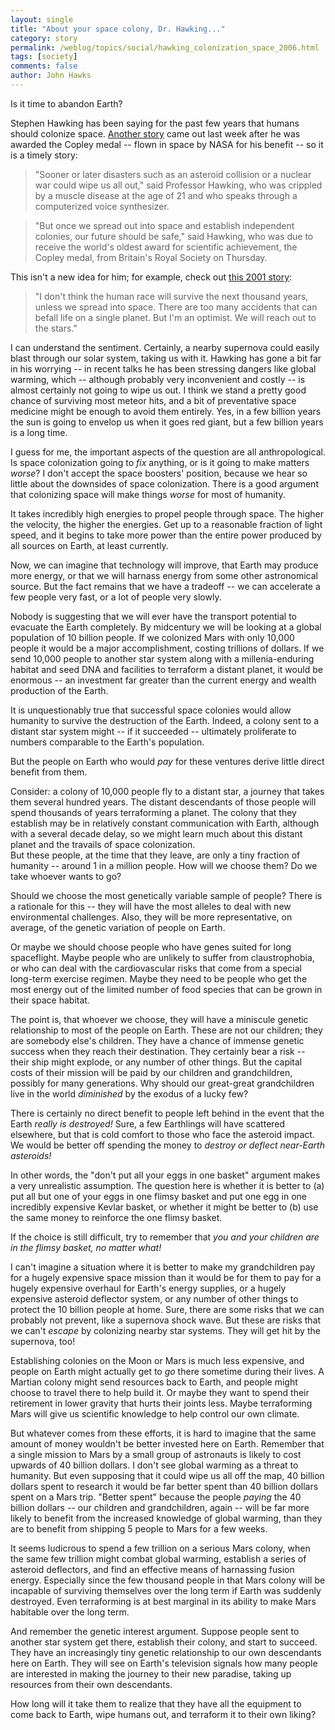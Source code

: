 ```yaml
---
layout: single 
title: "About your space colony, Dr. Hawking..." 
category: story
permalink: /weblog/topics/social/hawking_colonization_space_2006.html
tags: [society] 
comments: false 
author: John Hawks 
---
```



<p>
Is it time to abandon Earth? 
</p>

<p>
Stephen Hawking has been saying for the past few years that humans should colonize space. <a href="http://today.reuters.com/news/articlenews.aspx?type=topNews&storyid=2006-11-30T133935Z_01_L30663009_RTRUKOC_0_US-SPACE-HAWKING.xml&src=rss&rpc=22">Another story</a> came out last week after he was awarded the Copley medal -- flown in space by NASA for his benefit -- so it is a timely story: 
</p>

<blockquote>"Sooner or later disasters such as an asteroid collision or a nuclear war could wipe us all out," said Professor Hawking, who was crippled by a muscle disease at the age of 21 and who speaks through a computerized voice synthesizer.</blockquote>

<blockquote>"But once we spread out into space and establish independent colonies, our future should be safe," said Hawking, who was due to receive the world's oldest award for scientific achievement, the Copley medal, from Britain's Royal Society on Thursday.</blockquote>

<p>
This isn't a new idea for him; for example, check out <a href="http://www.telegraph.co.uk/news/main.jhtml?xml=/news/2001/10/16/nhawk16.xml">this 2001 story</a>: 
</p>

<blockquote>"I don't think the human race will survive the next thousand years, unless we spread into space. There are too many accidents that can befall life on a single planet. But I'm an optimist. We will reach out to the stars."</blockquote>

<p>
I can understand the sentiment. Certainly, a nearby supernova could easily blast through our solar system, taking us with it. Hawking has gone a bit far in his worrying -- in recent talks he has been stressing dangers like global warming, which -- although probably very inconvenient and costly -- is almost certainly not going to wipe us out. I think we stand a pretty good chance of surviving most meteor hits, and a bit of preventative space medicine might be enough to avoid them entirely. Yes, in a few billion years the sun is going to envelop us when it goes red giant, but a few billion years is a long time. 
</p>

<p>
I guess for me, the important aspects of the question are all anthropological. Is space colonization going to <i>fix</i> anything, or is it going to make matters <i>worse</i>? I don't accept the space boosters' position, because we hear so little about the downsides of space colonization. There is a good argument that colonizing space will make things <i>worse</i> for most of humanity. 
</p>

<!-- more -->

<p>
It takes incredibly high energies to propel people through space. The higher the velocity, the higher the energies. Get up to a reasonable fraction of light speed, and it begins to take more power than the entire power produced by all sources on Earth, at least currently. 
</p>

<p>
Now, we can imagine that technology will improve, that Earth may produce more energy, or that we will harnass energy from some other astronomical source. But the fact remains that we have a tradeoff -- we can accelerate a few people very fast, or a lot of people very slowly. 
</p>

<p>
Nobody is suggesting that we will ever have the transport potential to evacuate the Earth completely. By midcentury we will be looking at a global population of 10 billion people. If we colonized Mars with only 10,000 people it would be a major accomplishment, costing trillions of dollars. If we send 10,000 people to another star system along with a millenia-enduring habitat and seed DNA and facilities to terraform a distant planet, it would be enormous -- an investment far greater than the current energy and wealth production of the Earth. 
</p>

<p>
It is unquestionably true that successful space colonies would allow humanity to survive the destruction of the Earth. Indeed, a colony sent to a distant star system might -- if it succeeded -- ultimately proliferate to numbers comparable to the Earth's population. 
</p>

<p>
But the people on Earth who would <i>pay</i> for these ventures derive little direct benefit from them. 
</p>

<p>
Consider: a colony of 10,000 people fly to a distant star, a journey that takes them several hundred years. The distant descendants of those people will spend thousands of years terraforming a planet. The colony that they establish may be in relatively constant communication with Earth, although with a several decade delay, so we might learn much about this distant planet and the travails of space colonization. <br />
But these people, at the time that they leave, are only a tiny fraction of humanity -- around 1 in a million people. How will we choose them? Do we take whoever wants to go? 
</p>

<p>
Should we choose the most genetically variable sample of people? There is a rationale for this -- they will have the most alleles to deal with new environmental challenges. Also, they will be more representative, on average, of the genetic variation of people on Earth. 
</p>

<p>
Or maybe we should choose people who have genes suited for long spaceflight. Maybe people who are unlikely to suffer from claustrophobia, or who can deal with the cardiovascular risks that come from a special long-term exercise regimen. Maybe they need to be people who get the most energy out of the limited number of food species that can be grown in their space habitat.  
</p>

<p>
The point is, that whoever we choose, they will have a miniscule genetic relationship to most of the people on Earth. These are not our children; they are somebody else's children. They have a chance of immense genetic success when they reach their destination. They certainly bear a risk -- their ship might explode, or any number of other things. But the capital costs of their mission will be paid by our children and grandchildren, possibly for many generations. Why should our great-great grandchildren live in the world <i>diminished</i> by the exodus of a lucky few? 
</p>

<p>
There is certainly no direct benefit to people left behind in the event that the Earth <i>really is destroyed!</i> Sure, a few Earthlings will have scattered elsewhere, but that is cold comfort to those who face the asteroid impact. We would be better off spending the money to <I>destroy or deflect near-Earth asteroids!</i>

<p>
In other words, the "don't put all your eggs in one basket" argument makes a very unrealistic assumption. The question here is whether it is better to (a) put all but one of your eggs in one flimsy basket and put one egg in one incredibly expensive Kevlar basket, or whether it might be better to (b) use the same money to reinforce the one flimsy basket. 
</p>

<p>
If the choice is still difficult, try to remember that <i>you and your children are in the flimsy basket, no matter what!</i>

<p>
I can't imagine a situation where it is better to make my grandchildren pay for a hugely expensive space mission than it would be for them to pay for a hugely expensive overhaul for Earth's energy supplies, or a hugely expensive asteroid deflector system, or any number of other things to protect the 10 billion people at home. Sure, there are some risks that we can probably not prevent, like a supernova shock wave. But these are risks that we can't <i>escape</i> by colonizing nearby star systems. They will get hit by the supernova, too!
</p>

<p>
Establishing colonies on the Moon or Mars is much less expensive, and people on Earth might actually get to <I>go</i> there sometime during their lives. A Martian colony might send resources back to Earth, and people might choose to travel there to help build it. Or maybe they want to spend their retirement in lower gravity that hurts their joints less. Maybe terraforming Mars will give us scientific knowledge to help control our own climate. 
</p>

<p>
But whatever comes from these efforts, it is hard to imagine that the same amount of money wouldn't be better invested here on Earth. Remember that a single mission to Mars by a small group of astronauts is likely to cost upwards of 40 billion dollars. I don't see global warming as a threat to humanity. But even supposing that it could wipe us all off the map, 40 billion dollars spent to research it would be far better spent than 40 billion dollars spent on a Mars trip. "Better spent" because the people <i>paying</i> the 40 billion dollars -- our children and grandchildren, again -- will be far more likely to benefit from the increased knowledge of global warming, than they are to benefit from shipping 5 people to Mars for a few weeks. 
</p>

<p>
It seems ludicrous to spend a few trillion on a serious Mars colony, when the same few trillion might combat global warming, establish a series of asteroid deflectors, and find an effective means of harnassing fusion energy. Especially since the few thousand people in that Mars colony will be incapable of surviving themselves over the long term if Earth was suddenly destroyed. Even terraforming is at best marginal in its ability to make Mars habitable over the long term. 
</p>

<p>
And remember the genetic interest argument. Suppose people sent to another star system get there, establish their colony, and start to succeed. They have an increasingly tiny genetic relationship to our own descendants here on Earth. They will see on Earth's television signals how many people are interested in making the journey to their new paradise, taking up resources from their own descendants. 
</p>

<p>
How long will it take them to realize that they have all the equipment to come back to Earth, wipe humans out, and terraform it to their own liking? 
</p>


